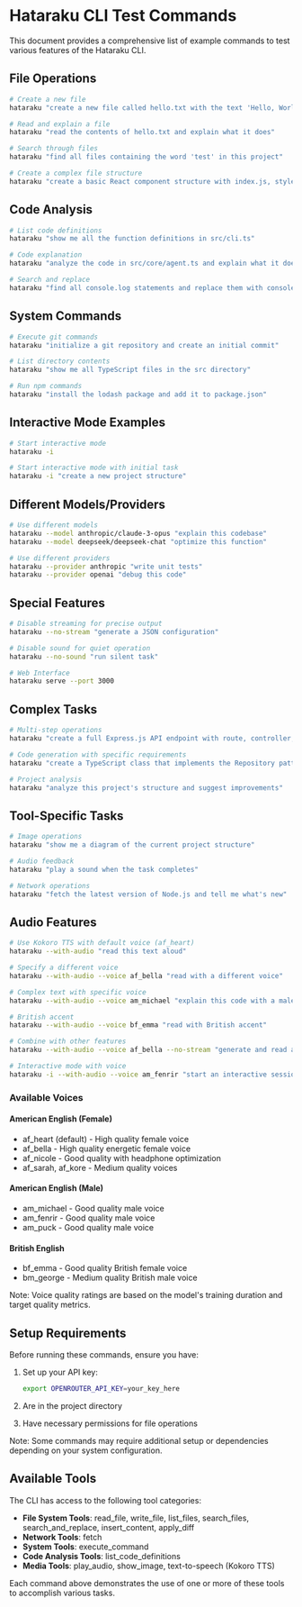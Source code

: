 # Hataraku CLI Test Commands

This document provides a comprehensive list of example commands to test various features of the Hataraku CLI.

## File Operations
```bash
# Create a new file
hataraku "create a new file called hello.txt with the text 'Hello, World!'"

# Read and explain a file
hataraku "read the contents of hello.txt and explain what it does"

# Search through files
hataraku "find all files containing the word 'test' in this project"

# Create a complex file structure
hataraku "create a basic React component structure with index.js, styles.css, and tests"
```

## Code Analysis
```bash
# List code definitions
hataraku "show me all the function definitions in src/cli.ts"

# Code explanation
hataraku "analyze the code in src/core/agent.ts and explain what it does"

# Search and replace
hataraku "find all console.log statements and replace them with console.debug"
```

## System Commands
```bash
# Execute git commands
hataraku "initialize a git repository and create an initial commit"

# List directory contents
hataraku "show me all TypeScript files in the src directory"

# Run npm commands
hataraku "install the lodash package and add it to package.json"
```

## Interactive Mode Examples
```bash
# Start interactive mode
hataraku -i

# Start interactive mode with initial task
hataraku -i "create a new project structure"
```

## Different Models/Providers
```bash
# Use different models
hataraku --model anthropic/claude-3-opus "explain this codebase"
hataraku --model deepseek/deepseek-chat "optimize this function"

# Use different providers
hataraku --provider anthropic "write unit tests"
hataraku --provider openai "debug this code"
```

## Special Features
```bash
# Disable streaming for precise output
hataraku --no-stream "generate a JSON configuration"

# Disable sound for quiet operation
hataraku --no-sound "run silent task"

# Web Interface
hataraku serve --port 3000
```

## Complex Tasks
```bash
# Multi-step operations
hataraku "create a full Express.js API endpoint with route, controller, and tests"

# Code generation with specific requirements
hataraku "create a TypeScript class that implements the Repository pattern"

# Project analysis
hataraku "analyze this project's structure and suggest improvements"
```

## Tool-Specific Tasks
```bash
# Image operations
hataraku "show me a diagram of the current project structure"

# Audio feedback
hataraku "play a sound when the task completes"

# Network operations
hataraku "fetch the latest version of Node.js and tell me what's new"
```

## Audio Features
```bash
# Use Kokoro TTS with default voice (af_heart)
hataraku --with-audio "read this text aloud"

# Specify a different voice
hataraku --with-audio --voice af_bella "read with a different voice"

# Complex text with specific voice
hataraku --with-audio --voice am_michael "explain this code with a male voice"

# British accent
hataraku --with-audio --voice bf_emma "read with British accent"

# Combine with other features
hataraku --with-audio --voice af_bella --no-stream "generate and read a story"

# Interactive mode with voice
hataraku -i --with-audio --voice am_fenrir "start an interactive session with voice"
```

### Available Voices

#### American English (Female)
- af_heart (default) - High quality female voice
- af_bella - High quality energetic female voice
- af_nicole - Good quality with headphone optimization
- af_sarah, af_kore - Medium quality voices

#### American English (Male)
- am_michael - Good quality male voice
- am_fenrir - Good quality male voice
- am_puck - Good quality male voice

#### British English
- bf_emma - Good quality British female voice
- bm_george - Medium quality British male voice

Note: Voice quality ratings are based on the model's training duration and target quality metrics.

## Setup Requirements

Before running these commands, ensure you have:

1. Set up your API key:
   ```bash
   export OPENROUTER_API_KEY=your_key_here
   ```
   
2. Are in the project directory
3. Have necessary permissions for file operations

Note: Some commands may require additional setup or dependencies depending on your system configuration.

## Available Tools

The CLI has access to the following tool categories:

- **File System Tools**: read_file, write_file, list_files, search_files, search_and_replace, insert_content, apply_diff
- **Network Tools**: fetch
- **System Tools**: execute_command
- **Code Analysis Tools**: list_code_definitions
- **Media Tools**: play_audio, show_image, text-to-speech (Kokoro TTS)

Each command above demonstrates the use of one or more of these tools to accomplish various tasks. 